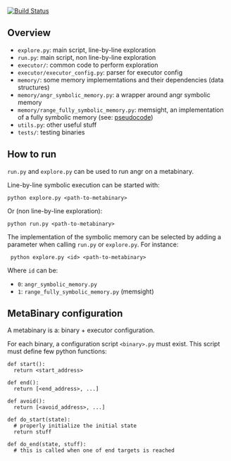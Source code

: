 [![Build Status](https://travis-ci.com/season-lab/fully-symbolic-memory.svg?token=aY5YvgCjsjn9EnyWAi6e&branch=master)](https://travis-ci.com/season-lab/fully-symbolic-memory)

## Overview

- `explore.py`: main script, line-by-line exploration
- `run.py`: main script, non line-by-line exploration
- `executor/`: common code to perform exploration
- `executor/executor_config.py`: parser for executor config
- `memory/`: some memory implememtations and their dependencies (data structures)
- `memory/angr_symbolic_memory.py`: a wrapper around angr symbolic memory
- `memory/range_fully_symbolic_memory.py`: memsight, an implementation of a fully symbolic memory (see: [pseudocode](docs/pseudocode/naive-v4/main.pdf))
- `utils.py`: other useful stuff
- `tests/`: testing binaries

## How to run
`run.py` and `explore.py` can be used to run angr on a metabinary.

Line-by-line symbolic execution can be started with:

    python explore.py <path-to-metabinary>
    
Or (non line-by-line exploration):

    python run.py <path-to-metabinary>

The implementation of the symbolic memory can be selected by adding a parameter when calling `run.py` or `explore.py`. For instance:

     python explore.py <id> <path-to-metabinary>

Where `id` can be:
- `0`: `angr_symbolic_memory.py`
- `1`: `range_fully_symbolic_memory.py` (memsight)
    
## MetaBinary configuration
A metabinary is a: binary + executor configuration.

For each binary, a configuration script `<binary>.py` must exist. This script must define few python functions:

    def start():
      return <start_address>

    def end():
      return [<end_address>, ...]

    def avoid():
      return [<avoid_address>, ...]

    def do_start(state):
      # properly initialize the initial state
      return stuff

    def do_end(state, stuff):
      # this is called when one of end targets is reached
    
